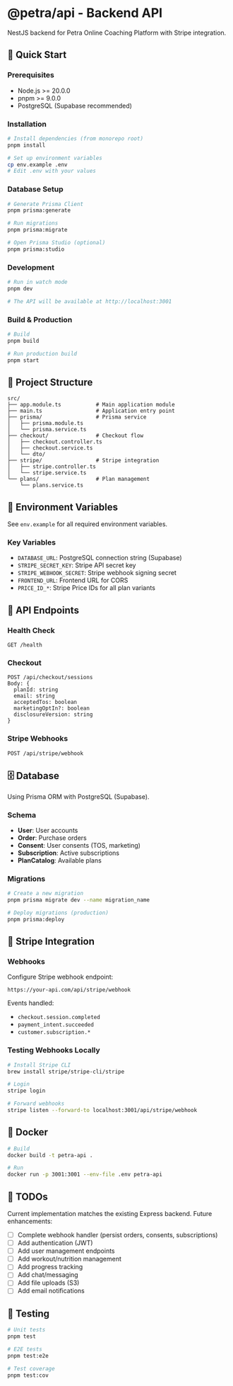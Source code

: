 # @petra/api - Backend API

NestJS backend for Petra Online Coaching Platform with Stripe integration.

## 🚀 Quick Start

### Prerequisites

- Node.js >= 20.0.0
- pnpm >= 9.0.0
- PostgreSQL (Supabase recommended)

### Installation

```bash
# Install dependencies (from monorepo root)
pnpm install

# Set up environment variables
cp env.example .env
# Edit .env with your values
```

### Database Setup

```bash
# Generate Prisma Client
pnpm prisma:generate

# Run migrations
pnpm prisma:migrate

# Open Prisma Studio (optional)
pnpm prisma:studio
```

### Development

```bash
# Run in watch mode
pnpm dev

# The API will be available at http://localhost:3001
```

### Build & Production

```bash
# Build
pnpm build

# Run production build
pnpm start
```

## 📁 Project Structure

```
src/
├── app.module.ts           # Main application module
├── main.ts                 # Application entry point
├── prisma/                 # Prisma service
│   ├── prisma.module.ts
│   └── prisma.service.ts
├── checkout/               # Checkout flow
│   ├── checkout.controller.ts
│   ├── checkout.service.ts
│   └── dto/
├── stripe/                 # Stripe integration
│   ├── stripe.controller.ts
│   └── stripe.service.ts
└── plans/                  # Plan management
    └── plans.service.ts
```

## 🔧 Environment Variables

See `env.example` for all required environment variables.

### Key Variables

- `DATABASE_URL`: PostgreSQL connection string (Supabase)
- `STRIPE_SECRET_KEY`: Stripe API secret key
- `STRIPE_WEBHOOK_SECRET`: Stripe webhook signing secret
- `FRONTEND_URL`: Frontend URL for CORS
- `PRICE_ID_*`: Stripe Price IDs for all plan variants

## 📡 API Endpoints

### Health Check
```
GET /health
```

### Checkout
```
POST /api/checkout/sessions
Body: {
  planId: string
  email: string
  acceptedTos: boolean
  marketingOptIn?: boolean
  disclosureVersion: string
}
```

### Stripe Webhooks
```
POST /api/stripe/webhook
```

## 🗄️ Database

Using Prisma ORM with PostgreSQL (Supabase).

### Schema

- **User**: User accounts
- **Order**: Purchase orders
- **Consent**: User consents (TOS, marketing)
- **Subscription**: Active subscriptions
- **PlanCatalog**: Available plans

### Migrations

```bash
# Create a new migration
pnpm prisma migrate dev --name migration_name

# Deploy migrations (production)
pnpm prisma:deploy
```

## 🔐 Stripe Integration

### Webhooks

Configure Stripe webhook endpoint:
```
https://your-api.com/api/stripe/webhook
```

Events handled:
- `checkout.session.completed`
- `payment_intent.succeeded`
- `customer.subscription.*`

### Testing Webhooks Locally

```bash
# Install Stripe CLI
brew install stripe/stripe-cli/stripe

# Login
stripe login

# Forward webhooks
stripe listen --forward-to localhost:3001/api/stripe/webhook
```

## 🐳 Docker

```bash
# Build
docker build -t petra-api .

# Run
docker run -p 3001:3001 --env-file .env petra-api
```

## 📝 TODOs

Current implementation matches the existing Express backend. Future enhancements:

- [ ] Complete webhook handler (persist orders, consents, subscriptions)
- [ ] Add authentication (JWT)
- [ ] Add user management endpoints
- [ ] Add workout/nutrition management
- [ ] Add progress tracking
- [ ] Add chat/messaging
- [ ] Add file uploads (S3)
- [ ] Add email notifications

## 🧪 Testing

```bash
# Unit tests
pnpm test

# E2E tests
pnpm test:e2e

# Test coverage
pnpm test:cov
```

